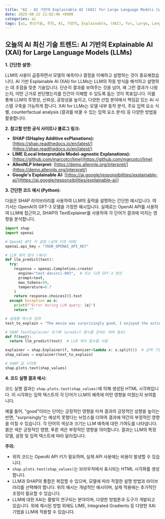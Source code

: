 ```yaml
---
title: "AI - AI 기반의 Explainable AI (XAI) for Large Language Models (LLMs)"
date: 2025-08-22 21:02:46 +0900
categories: ai
tags: [ai, 최신기술, 추천, AI, 기반의, Explainable, (XAI), for, Large, Language, Models, (LLMs)]
---
```


## 오늘의 AI 최신 기술 트렌드: **AI 기반의 Explainable AI (XAI) for Large Language Models (LLMs)**

**1. 간단한 설명:**

LLM의 사용이 급증하면서 모델의 예측이나 결정을 이해하고 설명하는 것이 중요해졌습니다. AI 기반 Explainable AI (XAI) for LLMs는 LLM의 작동 방식을 해석하고 설명하는 데 초점을 맞춘 기술입니다. 단순히 결과를 보여주는 것을 넘어, 왜 그런 결과가 나왔는지, 어떤 근거로 판단했는지를 인간이 이해할 수 있도록 돕는 것이 목표입니다. 이를 통해 LLM의 투명성, 신뢰성, 공정성을 높이고, 다양한 산업 분야에서 책임감 있는 AI 시스템 구축을 가능하게 합니다. XAI for LLMs는 모델 내부 동작 분석, 주요 입력 요소 식별, counterfactual analysis (결과를 바꿀 수 있는 입력 요소 분석) 등 다양한 방법을 활용합니다.

**2. 참고할 만한 공식 사이트나 블로그 링크:**

*   **SHAP (SHapley Additive exPlanations):** [https://shap.readthedocs.io/en/latest/](https://shap.readthedocs.io/en/latest/)
*   **LIME (Local Interpretable Model-agnostic Explanations):** [https://github.com/marcotcr/lime](https://github.com/marcotcr/lime)
*   **AllenNLP Interpret:** [https://demo.allennlp.org/interpret/](https://demo.allennlp.org/interpret/)
*   **Google's Explainable AI:** [https://ai.google/responsibilities/explainable-ai/](https://ai.google/responsibilities/explainable-ai/)

**3. 간단한 코드 예시 (Python):**

다음은 SHAP 라이브러리를 사용하여 LLM의 출력을 설명하는 간단한 예시입니다. 여기서는 OpenAI의 GPT-3 모델을 가정한 예시입니다.  실제로는 OpenAI API를 사용하여 LLM에 접근하고, SHAP의 TextExplainer를 사용하여 각 단어가 결과에 미치는 영향을 분석합니다.

```python
import shap
import openai

# OpenAI API 키 설정 (실제 키로 대체)
openai.api_key = "YOUR_OPENAI_API_KEY"

# LLM 쿼리 함수 (예시)
def llm_predict(text):
  try:
    response = openai.Completion.create(
      engine="text-davinci-003",  # 또는 다른 GPT-3 엔진
      prompt=text,
      max_tokens=50,
      temperature=0.7
    )
    return response.choices[0].text
  except Exception as e:
    print(f"Error during LLM query: {e}")
    return ""

# 설명할 텍스트 입력
text_to_explain = "The movie was surprisingly good, I enjoyed the acting and the plot."

# SHAP TextExplainer 초기화 (predict 함수를 감싸는 래퍼 필요)
def f(text):
  return llm_predict(text)  # LLM 쿼리 함수를 사용

explainer = shap.Explainer(f, tokenizer=lambda x: x.split())  # 공백 기반 토크나이저 사용
shap_values = explainer(text_to_explain)

# SHAP 값 시각화
shap.plots.text(shap_values)
```

**4. 코드 실행 결과 예시:**

코드 실행 결과는 `shap.plots.text(shap_values)`에 의해 생성된 HTML 시각화입니다. 이 시각화는 입력 텍스트의 각 단어가 LLM의 예측에 어떤 영향을 미쳤는지 보여줍니다.

예를 들어, "good"이라는 단어는 긍정적인 영향을 미쳐 결과의 긍정적인 성향을 높이는 반면, "surprisingly"는 예상치 못했다는 뉘앙스를 더하여 결과에 약간의 부정적인 영향을 미칠 수 있습니다.  각 단어의 색상과 크기는 LLM 예측에 대한 기여도를 나타냅니다. 붉은 색은 긍정적인 영향, 푸른 색은 부정적인 영향을 의미합니다.  결과는 LLM의 특정 모델, 설정 및 입력 텍스트에 따라 달라집니다.

**주의:**

*   위의 코드는 OpenAI API 키가 필요하며, 실제 API 사용에는 비용이 발생할 수 있습니다.
*   `shap.plots.text(shap_values)`는 브라우저에서 표시되는 HTML 시각화를 생성합니다.
*   LLM과 SHAP의 통합은 복잡할 수 있으며, 모델에 따라 적절한 설명 방법과 라이브러리를 선택해야 합니다.  위의 예시는 개념적인 예시이며, 실제 적용에는 추가적인 조정이 필요할 수 있습니다.
*   LLM에 대한 XAI는 활발히 연구되는 분야이며, 다양한 방법론과 도구가 개발되고 있습니다. 위에 제시된 방법 외에도 LIME, Integrated Gradients 등 다양한 XAI 기법을 LLM에 적용할 수 있습니다.

